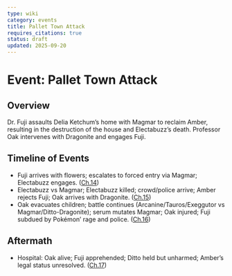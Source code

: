 ```yaml
---
type: wiki
category: events
title: Pallet Town Attack
requires_citations: true
status: draft
updated: 2025-09-20
---
```


# Event: Pallet Town Attack

## Overview
Dr. Fuji assaults Delia Ketchum’s home with Magmar to reclaim Amber, resulting in the destruction of the house and Electabuzz’s death. Professor Oak intervenes with Dragonite and engages Fuji.

## Timeline of Events
- Fuji arrives with flowers; escalates to forced entry via Magmar; Electabuzz engages. ([Ch.14](../../story/chapter14/chapter14.md))
- Electabuzz vs Magmar; Electabuzz killed; crowd/police arrive; Amber rejects Fuji; Oak arrives with Dragonite. ([Ch.15](../../story/chapter15/chapter15.md))
- Oak evacuates children; battle continues (Arcanine/Tauros/Exeggutor vs Magmar/Ditto-Dragonite); serum mutates Magmar; Oak injured; Fuji subdued by Pokémon’ rage and police. ([Ch.16](../../story/chapter16/chapter16.md))

## Aftermath
- Hospital: Oak alive; Fuji apprehended; Ditto held but unharmed; Amber’s legal status unresolved. ([Ch.17](../../story/chapter17/chapter17.md))
